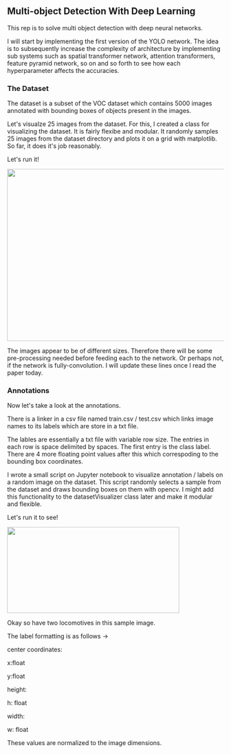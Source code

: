 ## Multi-object Detection With Deep Learning 

This rep is to solve multi object detection with deep neural networks.

I will start by implementing the first version of the YOLO network. The idea is to subsequently increase the complexity of architecture by implementing sub systems such as spatial transformer network, attention transformers, feature pyramid network, so on and so forth to see how each hyperparameter affects the accuracies. 

### The Dataset

The dataset is a subset of the VOC dataset which contains 5000 images annotated with bounding boxes of objects present in the images.

Let's visualze 25 images from the dataset. For this, I created a class for visualizing the dataset. It is fairly flexibe and modular. It randomly samples 25 images from the dataset directory and plots it on a grid with matplotlib. So far, it does it's job reasonably. 

Let's run it!

<p style="align:centre"><img src="https://raw.githubusercontent.com/deveshdatwani/yolo/main/assets/datasetVisualizer.png" height=400, width=800></p>

The images appear to be of different sizes. Therefore there will be some pre-processing needed before feeding each to the network. Or perhaps not, if the network is fully-convolution. I will update these lines once I read the paper today. 


### Annotations

Now let's take a look at the annotations. 

There is a linker in a csv file named train.csv / test.csv which links image names to its labels which are store in a txt file. 

The lables are essentially a txt file with variable row size. The entries in each row is space delimited by spaces. The first entry is the class label. There are 4 more floating point values after this which correspoding to the bounding box coordinates. 

I wrote a small script on Jupyter notebook to visualize annotation / labels on a random image on the dataset. This script randomly selects a sample from the dataset and draws bounding boxes on them with opencv. I might add this functionality to the datasetVisualizer class later and make it modular and flexible.

Let's run it to see! 

<div style="align:center; margin:auto"><img src="https://raw.githubusercontent.com/deveshdatwani/yolo/main/assets/labels.png" height=200, width=400></div>

Okay so have two locomotives in this sample image.

The label formatting is as follows -> 

center coordinates: 

x:float 

y:float

height:

h: float

width: 

w: float

These values are normalized to the image dimensions. 